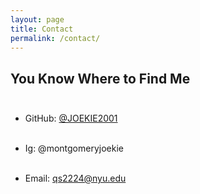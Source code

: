 ```yaml
---
layout: page
title: Contact
permalink: /contact/
---
```


## You Know Where to Find Me <br><br>

- GitHub: [@JOEKIE2001](https://github.com/JOEKIE2001)  <br><br>

- Ig: @montgomeryjoekie <br><br>

- Email: qs2224@nyu.edu <br><br>